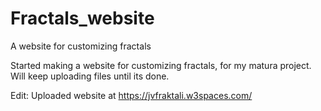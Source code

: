 # Fractals_website
A website for customizing fractals

Started making a website for customizing fractals, for my matura project. Will keep uploading files until its done.

Edit:
Uploaded website at https://jvfraktali.w3spaces.com/
